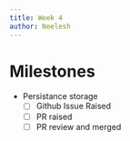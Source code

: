 ```yaml
---
title: Week 4
author: Neelesh
---
```

<!--

-->
# Milestones
- Persistance storage
	- [ ] Github Issue Raised
	- [ ] PR raised
	- [ ] PR review and merged